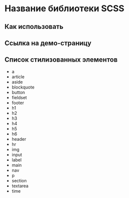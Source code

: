 # Название библиотеки SCSS

## Как использовать

## Ссылка на демо-страницу

## Список стилизованных элементов

- a
- article
- aside
- blockquote
- button
- fieldset
- footer
- h1
- h2
- h3
- h4
- h5
- h6
- header
- hr
- img
- input
- label
- main
- nav
- p
- section
- textarea
- time
